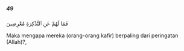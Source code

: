 ##### 49

<span class="ayah">فَمَا لَهُمْ عَنِ ٱلتَّذْكِرَةِ مُعْرِضِينَ</span>

<span class="ayah_translation">Maka mengapa mereka (orang-orang kafir) berpaling dari peringatan (Allah)?,</span>
